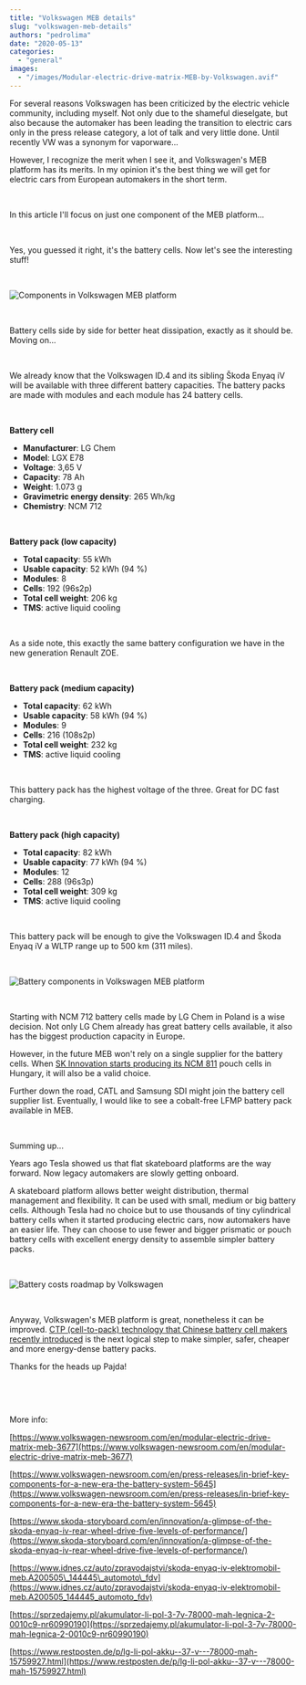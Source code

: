 ```yaml
---
title: "Volkswagen MEB details"
slug: "volkswagen-meb-details"
authors: "pedrolima"
date: "2020-05-13"
categories: 
  - "general"
images: 
  - "/images/Modular-electric-drive-matrix-MEB-by-Volkswagen.avif"
---
```


For several reasons Volkswagen has been criticized by the electric vehicle community, including myself. Not only due to the shameful dieselgate, but also because the automaker has been leading the transition to electric cars only in the press release category, a lot of talk and very little done. Until recently VW was a synonym for vaporware...

However, I recognize the merit when I see it, and Volkswagen's MEB platform has its merits. In my opinion it's the best thing we will get for electric cars from European automakers in the short term.

 

In this article I'll focus on just one component of the MEB platform...

 

Yes, you guessed it right, it's the battery cells. Now let's see the interesting stuff!

 

![Components in Volkswagen MEB platform](images/Components-in-Volkswagen-MEB-platform.avif)

 

Battery cells side by side for better heat dissipation, exactly as it should be. Moving on...

 

We already know that the Volkswagen ID.4 and its sibling Škoda Enyaq iV will be available with three different battery capacities. The battery packs are made with modules and each module has 24 battery cells.

 

**Battery cell**

- **Manufacturer**: LG Chem
- **Model**: LGX E78
- **Voltage**: 3,65 V
- **Capacity**: 78 Ah
- **Weight**: 1.073 g
- **Gravimetric energy density**: 265 Wh/kg
- **Chemistry**: NCM 712

 

**Battery pack (low capacity)**

- **Total capacity**: 55 kWh
- **Usable capacity**: 52 kWh (94 %)
- **Modules**: 8
- **Cells**: 192 (96s2p)
- **Total cell weight**: 206 kg
- **TMS**: active liquid cooling

 

As a side note, this exactly the same battery configuration we have in the new generation Renault ZOE.

 

**Battery pack (medium capacity)**

- **Total capacity**: 62 kWh
- **Usable capacity**: 58 kWh (94 %)
- **Modules**: 9
- **Cells**: 216 (108s2p)
- **Total cell weight**: 232 kg
- **TMS**: active liquid cooling

 

This battery pack has the highest voltage of the three. Great for DC fast charging.

 

**Battery pack (high capacity)**

- **Total capacity**: 82 kWh
- **Usable capacity**: 77 kWh (94 %)
- **Modules**: 12
- **Cells**: 288 (96s3p)
- **Total cell weight**: 309 kg
- **TMS**: active liquid cooling

 

This battery pack will be enough to give the Volkswagen ID.4 and Škoda Enyaq iV a WLTP range up to 500 km (311 miles).

 

![Battery components in Volkswagen MEB platform](images/Battery-components-in-Volkswagen-MEB-platform.avif)

 

Starting with NCM 712 battery cells made by LG Chem in Poland is a wise decision. Not only LG Chem already has great battery cells available, it also has the biggest production capacity in Europe.

However, in the future MEB won't rely on a single supplier for the battery cells. When [SK Innovation starts producing its NCM 811](/2020/04/21/sk-innovation-will-supply-ncm-811-battery-cells-to-baic/) pouch cells in Hungary, it will also be a valid choice.

Further down the road, CATL and Samsung SDI might join the battery cell supplier list. Eventually, I would like to see a cobalt-free LFMP battery pack available in MEB.

 

Summing up...

Years ago Tesla showed us that flat skateboard platforms are the way forward. Now legacy automakers are slowly getting onboard.

A skateboard platform allows better weight distribution, thermal management and flexibility. It can be used with small, medium or big battery cells. Although Tesla had no choice but to use thousands of tiny cylindrical battery cells when it started producing electric cars, now automakers have an easier life. They can choose to use fewer and bigger prismatic or pouch battery cells with excellent energy density to assemble simpler battery packs.

 

![Battery costs roadmap by Volkswagen](images/battery-costs-roadmap-by-volkswagen.avif)

 

Anyway, Volkswagen's MEB platform is great, nonetheless it can be improved. [CTP (cell-to-pack) technology that Chinese battery cell makers recently introduced](/2020/04/12/simple-solution-for-safer-cheaper-more-energy-dense-batteries/) is the next logical step to make simpler, safer, cheaper and more energy-dense battery packs.

Thanks for the heads up Pajda!

 

 

More info:

[https://www.volkswagen-newsroom.com/en/modular-electric-drive-matrix-meb-3677](https://www.volkswagen-newsroom.com/en/modular-electric-drive-matrix-meb-3677)

[https://www.volkswagen-newsroom.com/en/press-releases/in-brief-key-components-for-a-new-era-the-battery-system-5645](https://www.volkswagen-newsroom.com/en/press-releases/in-brief-key-components-for-a-new-era-the-battery-system-5645)

[https://www.skoda-storyboard.com/en/innovation/a-glimpse-of-the-skoda-enyaq-iv-rear-wheel-drive-five-levels-of-performance/](https://www.skoda-storyboard.com/en/innovation/a-glimpse-of-the-skoda-enyaq-iv-rear-wheel-drive-five-levels-of-performance/)

[https://www.idnes.cz/auto/zpravodajstvi/skoda-enyaq-iv-elektromobil-meb.A200505\_144445\_automoto\_fdv](https://www.idnes.cz/auto/zpravodajstvi/skoda-enyaq-iv-elektromobil-meb.A200505_144445_automoto_fdv)

[https://sprzedajemy.pl/akumulator-li-pol-3-7v-78000-mah-legnica-2-0010c9-nr60990190](https://sprzedajemy.pl/akumulator-li-pol-3-7v-78000-mah-legnica-2-0010c9-nr60990190)

[https://www.restposten.de/p/lg-li-pol-akku--37-v---78000-mah-15759927.html](https://www.restposten.de/p/lg-li-pol-akku--37-v---78000-mah-15759927.html)
